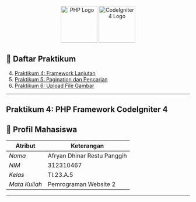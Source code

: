 <div align="center">
  <img src="https://upload.wikimedia.org/wikipedia/commons/2/27/PHP-logo.svg" width="100" alt="PHP Logo">
  <img src="https://www.svgrepo.com/show/353579/codeigniter.svg" width="100" alt="CodeIgniter 4 Logo">
</div>

## 📖 Daftar Praktikum

4. [Praktikum 4: Framework Lanjutan](#praktikum-4-framework-lanjutan)
5. [Praktikum 5: Pagination dan Pencarian](#praktikum-5-pagination-dan-pencarian)
6. [Praktikum 6: Upload File Gambar](#praktikum-6-upload-gambar)

---

## Praktikum 4: PHP Framework CodeIgniter 4

## 👤 Profil Mahasiswa

| Atribut         | Keterangan            |
| --------------- | --------------------- |
| *Nama*        | Afryan Dhinar Restu Panggih    |
| *NIM*         | 312310467          |
| *Kelas*       | TI.23.A.5             |
| *Mata Kuliah* | Pemrograman Website 2 |

---
